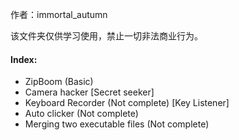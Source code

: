 作者：immortal_autumn

该文件夹仅供学习使用，禁止一切非法商业行为。



#### Index:

- ZipBoom (Basic)
- Camera hacker [Secret seeker]
- Keyboard Recorder (Not complete) [Key Listener]
- Auto clicker (Not complete)
- Merging two executable files (Not complete)